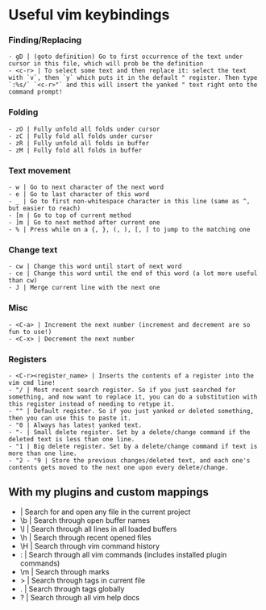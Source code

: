 # Useful vim keybindings

### Finding/Replacing
    - gD | (goto definition) Go to first occurrence of the text under cursor in this file, which will prob be the definition
    - <c-r> | To select some text and then replace it: select the text with `v`, then `y` which puts it in the default " register. Then type `:%s/` `<c-r>"` and this will insert the yanked " text right onto the command prompt!

### Folding
    - zO | Fully unfold all folds under cursor
    - zC | Fully fold all folds under cursor
    - zR | Fully unfold all folds in buffer
    - zM | Fully fold all folds in buffer

### Text movement
    - w | Go to next character of the next word
    - e | Go to last character of this word 
    - _ | Go to first non-whitespace character in this line (same as ^, but easier to reach)
    - [m | Go to top of current method 
    - ]m | Go to next method after current one
    - % | Press while on a {, }, (, ), [, ] to jump to the matching one

### Change text
    - cw | Change this word until start of next word
    - ce | Change this word until the end of this word (a lot more useful than cw)
    - J | Merge current line with the next one

### Misc
    - <C-a> | Increment the next number (increment and decrement are so fun to use!)
    - <C-x> | Decrement the next number

### Registers
    - <C-r><register_name> | Inserts the contents of a register into the vim cmd line!
    - "/ | Most recent search register. So if you just searched for something, and now want to replace it, you can do a substitution with this register instead of needing to retype it.
    - "" | Default register. So if you just yanked or deleted something, then you can use this to paste it.
    - "0 | Always has latest yanked text.
    - "- | Small delete register. Set by a delete/change command if the deleted text is less than one line.
    - "1 | Big delete register. Set by a delete/change command if text is more than one line.
    - "2 - "9 | Store the previous changes/deleted text, and each one's contents gets moved to the next one upon every delete/change.

## With my plugins and custom mappings

- <C-p> | Search for and open any file in the current project
- \b | Search through open buffer names
- \l | Search through all lines in all loaded buffers
- \h | Search through recent opened files
- \H | Search through vim command history
- \: | Search through all vim commands (includes installed plugin commands)
- \m | Search through marks
- \> | Search through tags in current file
- \. | Search through tags globally
- \? | Search through all vim help docs

